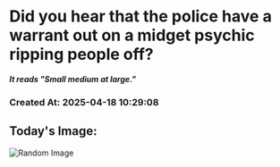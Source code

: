 # Did you hear that the police have a warrant out on a midget psychic ripping people off?
***It reads "Small medium at large."*** 
### Created At: 2025-04-18 10:29:08
## Today's Image: 
![Random Image](https://picsum.photos/500/500)
